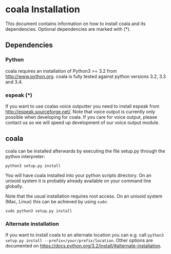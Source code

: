 coala Installation
==================

This document contains information on how to install coala and its dependencies.
Optional dependencies are marked with (*).

Dependencies
------------

### Python
coala requires an installation of Python3 >= 3.2 from http://www.python.org.
coala is fully tested against python versions 3.2, 3.3 and 3.4.

### espeak (*)
If you want to use coalas voice outputter you need to install espeak from
http://espeak.sourceforge.net/. Note that voice output is currently only
possible when developing for coala. If you care for voice output, please contact
us so we will speed up development of our voice output module.

coala
-----
coala can be installed afterwards by executing the file setup.py through
the python interpreter:

```python3 setup.py install```

You will have coala installed into your python scripts directory. On an unixoid
system it is probably already available on your command line globally.

Note that the usual installation requires root access. On an unixoid system
(Mac, Linux) this can be achieved by using `sudo`:

```sudo python3 setup.py install```

### Alternate installation

If you want to install coala to an alternate location you can e.g. call
`python3 setup.py install --prefix=/your/prefix/location`. Other options are
documented on https://docs.python.org/3.2/install/#alternate-installation.
